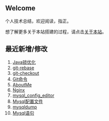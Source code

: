 ## Welcome

个人技术总结，欢迎阅读，指正。

想了解更多关于本站搭建的过程，请点击[关于本站](_docs/AboutMe.md)。

## 最近新增/修改
1. [Java锁优化](JavaSE/多线程/Java锁优化.md)
2. [git-rebase](工具/Git/git-rebase.md)
3. [git-checkout](工具/Git/git-checkout.md)
4. [Git命令](工具/Git/Git命令.md)
5. [AboutMe](_docs/AboutMe.md)
6. [Nginx](工具/Nginx/Nginx.md)
7. [mysql_config_editor](数据库/Mysql/utility/mysql_config_editor.md)
8. [Mysql配置文件](数据库/Mysql/Mysql配置文件.md)
9. [mysqldump](数据库/Mysql/utility/mysqldump.md)
10. [Mysql语句](数据库/Mysql/Mysql语句.md)


